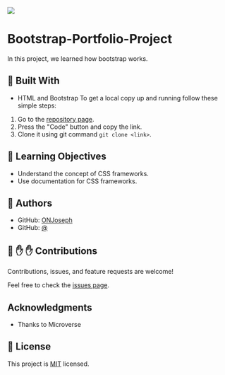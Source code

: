 ![](https://img.shields.io/badge/Microverse-blueviolet)
# Bootstrap-Portfolio-Project
In this project, we learned how bootstrap works.


## :hammer: Built With

- HTML and Bootstrap
To get a local copy up and running follow these simple steps:

1. Go to the [repository page](https://github.com/ONJoseph/Bootstrap-portfolio-test).
2. Press the "Code" button and copy the link.
3. Clone it using git command `git clone <link>`.

## :blue_book: Learning Objectives

- Understand the concept of CSS frameworks.
- Use documentation for CSS frameworks.

## 👤 Authors

- GitHub: [ONJoseph](https://github.com/ONJoseph)
- GitHub: [@]()

## 🤝 :raised_hand: :raised_hand: Contributions

Contributions, issues, and feature requests are welcome!

Feel free to check the [issues page](https://github.com/ONJoseph/Bootstrap-portfolio-test/issues).

## Acknowledgments

- Thanks to Microverse

## 📝 License

This project is [MIT](LICENSE) licensed.
